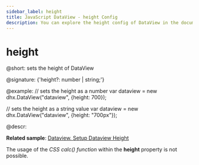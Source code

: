 ```yaml
---
sidebar_label: height
title: JavaScript DataView - height Config 
description: You can explore the height config of DataView in the documentation of the DHTMLX JavaScript UI library. Browse developer guides and API reference, try out code examples and live demos, and download a free 30-day evaluation version of DHTMLX Suite 7.
---
```


# height

@short: sets the height of DataView

@signature: {'height?: number | string;'}

@example:
// sets the height as a number
var dataview = new dhx.DataView("dataview", {height: 700});

// sets the height as a string value
var dataview = new dhx.DataView("dataview", {height: "700px"});

@descr:

**Related sample**: [Dataview. Setup Dataview Height](https://snippet.dhtmlx.com/g1k2l4q0)

The usage of the *CSS calc() function* within the **height** property is not possible.

[comment]: # (@related: dataview/configuration.md#height-of-the-dataview)
